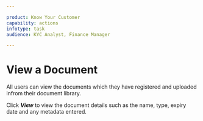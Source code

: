 ```yaml
---

product: Know Your Customer
capability: actions
infotype: task
audience: KYC Analyst, Finance Manager

---
```

# View a Document

All users can view the documents which they have registered and uploaded infrom their document library.

Click _**View**_ to view the document details such as the name, type, expiry date and any metadata entered.

<!--stackedit_data:
eyJoaXN0b3J5IjpbNTU1MDM5NTI5XX0=
-->